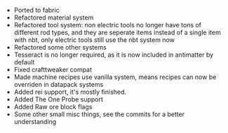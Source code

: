 - Ported to fabric
- Refactored material system
- Refactored tool system: non electric tools no longer have tons of different rod types, and they are seperate items instead of a single item with nbt, only electric tools still use the nbt system now
- Refactored some other systems
- Tesseract is no longer required, as it is now included in antimatter by default
- Fixed crafttweaker compat
- Made machine recipes use vanilla system, means recipes can now be overriden in datapack systems
- Added rei support, it's mostly finished.
- Added The One Probe support
- Added Raw ore block flags
- Some other small misc things, see the commits for a better understanding
